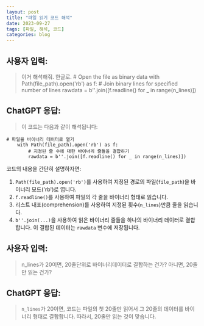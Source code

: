 ```yaml
---
layout: post
title: "파일 읽기 코드 해석"
date: 2023-09-27
tags: [파일, 해석, 코드]
categories: blog
---
```


## 사용자 입력:
> 이거 해석해줘. 한글로.     # Open the file as binary data
    with Path(file_path).open('rb') as f:
        # Join binary lines for specified number of lines
        rawdata = b''.join([f.readline() for _ in range(n_lines)])

## ChatGPT 응답:
> 이 코드는 다음과 같이 해석됩니다:

```
# 파일을 바이너리 데이터로 열기
    with Path(file_path).open('rb') as f:
        # 지정된 줄 수에 대한 바이너리 줄들을 결합하기
        rawdata = b''.join([f.readline() for _ in range(n_lines)])
```

코드의 내용을 간단히 설명하자면:
1. `Path(file_path).open('rb')`를 사용하여 지정된 경로의 파일(`file_path`)을 바이너리 모드('rb')로 엽니다.
2. `f.readline()`를 사용하여 파일의 각 줄을 바이너리 형태로 읽습니다.
3. 리스트 내포(comprehension)를 사용하여 지정된 횟수(`n_lines`)만큼 줄을 읽습니다.
4. `b''.join(...)`을 사용하여 읽은 바이너리 줄들을 하나의 바이너리 데이터로 결합합니다. 이 결합된 데이터는 `rawdata` 변수에 저장됩니다.

## 사용자 입력:
> n_lines가 20이면, 20줄단위로 바이너리데이터로 결합하는 건가? 아니면, 20줄만 읽는 건가?

## ChatGPT 응답:
> `n_lines`가 20이면, 코드는 파일의 첫 20줄만 읽어서 그 20줄의 데이터를 바이너리 형태로 결합합니다. 따라서, 20줄만 읽는 것이 맞습니다.

